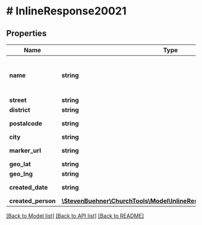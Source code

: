 # # InlineResponse20021

## Properties

Name | Type | Description | Notes
------------ | ------------- | ------------- | -------------
**name** | **string** | Name of the place or the person livning there | [optional]
**street** | **string** | Street | [optional]
**district** | **string** | Disctrict | [optional]
**postalcode** | **string** | Zip code of the place | [optional]
**city** | **string** | City | [optional]
**marker_url** | **string** | url for the marker icon | [optional]
**geo_lat** | **string** | Latitude | [optional]
**geo_lng** | **string** | Longitude | [optional]
**created_date** | **string** | Date of creation | [optional]
**created_person** | [**\StevenBuehner\ChurchTools\Model\InlineResponse20021CreatedPerson**](InlineResponse20021CreatedPerson.md) |  | [optional]

[[Back to Model list]](../../README.md#models) [[Back to API list]](../../README.md#endpoints) [[Back to README]](../../README.md)

